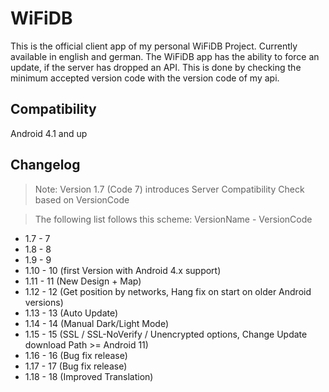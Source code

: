 # WiFiDB
This is the official client app of my personal WiFiDB Project. Currently available in english and german.
The WiFiDB app has the ability to force an update, if the server has dropped an API. This is done by checking
the minimum accepted version code with the version code of my api.

## Compatibility
Android 4.1 and up

## Changelog
> Note: Version 1.7 (Code 7) introduces Server Compatibility Check based on VersionCode

> The following list follows this scheme: VersionName - VersionCode

* 1\.7 - 7
* 1\.8 - 8
* 1\.9 - 9
* 1\.10 - 10 (first Version with Android 4.x support)
* 1\.11 - 11 (New Design + Map)
* 1\.12 - 12 (Get position by networks, Hang fix on start on older Android versions)
* 1\.13 - 13 (Auto Update)
* 1\.14 - 14 (Manual Dark/Light Mode)
* 1\.15 - 15 (SSL / SSL-NoVerify / Unencrypted options, Change Update download Path >= Android 11)
* 1\.16 - 16 (Bug fix release)
* 1\.17 - 17 (Bug fix release)
* 1\.18 - 18 (Improved Translation) 

